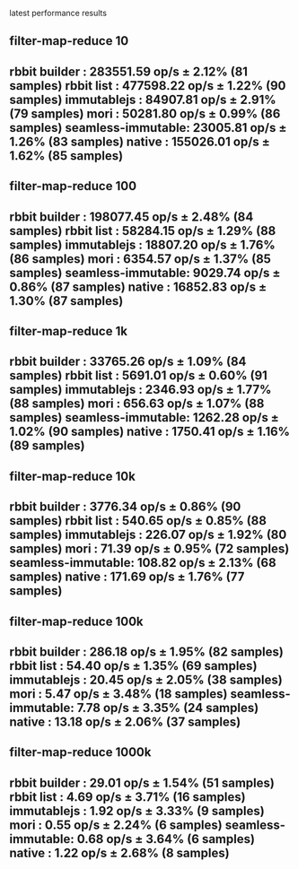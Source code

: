 latest performance results


filter-map-reduce 10
-------------------------------------------------------
rbbit builder     :  283551.59 op/s ±   2.12% (81 samples)
rbbit list        :  477598.22 op/s ±   1.22% (90 samples)
immutablejs       :   84907.81 op/s ±   2.91% (79 samples)
mori              :   50281.80 op/s ±   0.99% (86 samples)
seamless-immutable:   23005.81 op/s ±   1.26% (83 samples)
native            :  155026.01 op/s ±   1.62% (85 samples)
-------------------------------------------------------

filter-map-reduce 100
-------------------------------------------------------
rbbit builder     :  198077.45 op/s ±   2.48% (84 samples)
rbbit list        :   58284.15 op/s ±   1.29% (88 samples)
immutablejs       :   18807.20 op/s ±   1.76% (86 samples)
mori              :    6354.57 op/s ±   1.37% (85 samples)
seamless-immutable:    9029.74 op/s ±   0.86% (87 samples)
native            :   16852.83 op/s ±   1.30% (87 samples)
-------------------------------------------------------

filter-map-reduce 1k
-------------------------------------------------------
rbbit builder     :  33765.26 op/s ±   1.09% (84 samples)
rbbit list        :   5691.01 op/s ±   0.60% (91 samples)
immutablejs       :   2346.93 op/s ±   1.77% (88 samples)
mori              :    656.63 op/s ±   1.07% (88 samples)
seamless-immutable:   1262.28 op/s ±   1.02% (90 samples)
native            :   1750.41 op/s ±   1.16% (89 samples)
-------------------------------------------------------

filter-map-reduce 10k
-------------------------------------------------------
rbbit builder     :  3776.34 op/s ±   0.86% (90 samples)
rbbit list        :   540.65 op/s ±   0.85% (88 samples)
immutablejs       :   226.07 op/s ±   1.92% (80 samples)
mori              :    71.39 op/s ±   0.95% (72 samples)
seamless-immutable:   108.82 op/s ±   2.13% (68 samples)
native            :   171.69 op/s ±   1.76% (77 samples)
-------------------------------------------------------

filter-map-reduce 100k
-------------------------------------------------------
rbbit builder     :  286.18 op/s ±   1.95% (82 samples)
rbbit list        :   54.40 op/s ±   1.35% (69 samples)
immutablejs       :   20.45 op/s ±   2.05% (38 samples)
mori              :    5.47 op/s ±   3.48% (18 samples)
seamless-immutable:    7.78 op/s ±   3.35% (24 samples)
native            :   13.18 op/s ±   2.06% (37 samples)
-------------------------------------------------------

filter-map-reduce 1000k
-------------------------------------------------------
rbbit builder     :  29.01 op/s ±   1.54% (51 samples)
rbbit list        :   4.69 op/s ±   3.71% (16 samples)
immutablejs       :   1.92 op/s ±   3.33% (9 samples)
mori              :   0.55 op/s ±   2.24% (6 samples)
seamless-immutable:   0.68 op/s ±   3.64% (6 samples)
native            :   1.22 op/s ±   2.68% (8 samples)
-------------------------------------------------------
